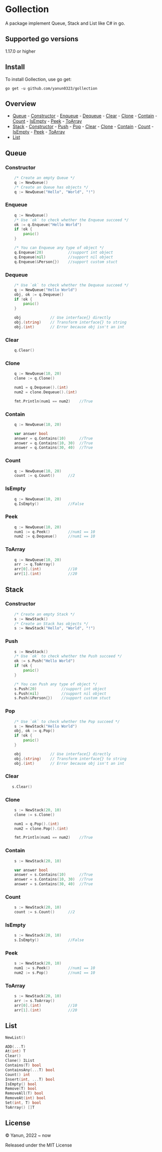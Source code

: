 # Gollection

A package implement Queue, Stack and List like C# in go.



## Supported go versions
1.17.0 or higher



## Install
To install Gollection, use go get:
```shell
go get -u github.com/yanun0323/gollection
```



## Overview
- [Queue](#Queue) 
        - [Constructor](#Constructor) 
        - [Enqueue](#Enqueue) 
        - [Dequeue](#Dequeue) 
        - [Clear](#Clear) 
        - [Clone](#Clone) 
        - [Contain](#Contain) 
        - [Count](#Count) 
        - [IsEmpty](#IsEmpty) 
        - [Peek](#Peek) 
        - [ToArray](#ToArray) 
- [Stack](#Stack) 
        - [Constructor]([1])
        - [Push](#Push) 
        - [Pop](#Pop) 
        - [Clear](#Clear) 
        - [Clone](#Clone) 
        - [Contain](#Contain) 
        - [Count](#Count) 
        - [IsEmpty](#IsEmpty) 
        - [Peek](#Peek) 
        - [ToArray](#ToArray) 
- [List](#List) 

## Queue

### Constructor 
```go
    /* Create an empty Queue */
    q := NewQueue()
    /* Create an Queue has objects */
    q := NewQueue("Hello", "World", "!")
```
### Enqueue
```go
    q := NewQueue()
    /* Use `ok` to check whether the Enqueue succeed */
    ok := q.Enqueue("Hello World")
    if !ok {
        panic()
    }

    /* You can Enqueue any type of object */
    q.Enqueue(20)           //support int object
    q.Enqueue(nil)          //support nil object
    q.Enqueue(&Person{})    //support custom stuct
```
### Dequeue
```go
    /* Use `ok` to check whether the Dequeue succeed */
    q := NewQueue("Hello World")
    obj, ok := q.Dequeue()
    if !ok {
        panic()
    }

    obj             // Use interface{} directly
    obj.(string)    // Transform interface{} to string
    obj.(int)       // Error because obj isn't an int
```
### Clear
```go
    q.Clear()
```
### Clone
```go
    q := NewQueue(10, 20)
    clone := q.Clone()

    num1 = q.Dequeue().(int)
    num2 = clone.Dequeue().(int)

    fmt.Println(num1 == num2)    //True
```
### Contain
```go
    q := NewQueue(10, 20)

    var answer bool
    answer = q.Contains(10)      //True
    answer = q.Contains(10, 30)  //True
    answer = q.Contains(30, 40)  //True
```
### Count
```go
    q := NewQueue(10, 20)
    count := q.Count()      //2
```
### IsEmpty
```go
    q := NewQueue(10, 20)
    q.IsEmpty()             //False
```
### Peek
```go
    q := NewQueue(10, 20)
    num1 := q.Peek()        //num1 == 10
    num2 := q.Dequeue()     //num1 == 10

```
### ToArray
```go
    q := NewQueue(10, 20)
    arr := q.ToArray()
    arr[0].(int)            //10
    arr[1].(int)            //20
```

## Stack
[1]: C
### Constructor 
```go
    /* Create an empty Stack */
    s := NewStack()
    /* Create an Stack has objects */
    s := NewStack("Hello", "World", "!")
```
### Push
```go
    s := NewStack()
    /* Use `ok` to check whether the Push succeed */
    ok := s.Push("Hello World")
    if !ok {
        panic()
    }

    /* You can Push any type of object */
    s.Push(20)           //support int object
    s.Push(nil)          //support nil object
    s.Push(&Person{})    //support custom stuct
```
### Pop
```go
    /* Use `ok` to check whether the Pop succeed */
    s := NewStack("Hello World")
    obj, ok := q.Pop()
    if !ok {
        panic()
    }

    obj             // Use interface{} directly
    obj.(string)    // Transform interface{} to string
    obj.(int)       // Error because obj isn't an int
```
### Clear
```go
   s.Clear()
```
### Clone
```go
    s := NewStack(20, 10)
    clone := s.Clone()

    num1 = q.Pop().(int)
    num2 = clone.Pop().(int)

    fmt.Println(num1 == num2)    //True
```
### Contain
```go
    s := NewStack(20, 10)

    var answer bool
    answer = s.Contains(10)      //True
    answer = s.Contains(10, 30)  //True
    answer = s.Contains(30, 40)  //True
```
### Count
```go
    s := NewStack(20, 10)
    count := s.Count()      //2
```
### IsEmpty
```go
    s := NewStack(20, 10)
    s.IsEmpty()             //False
```
### Peek
```go
    s := NewStack(20, 10)
    num1 := s.Peek()        //num1 == 10
    num2 := s.Pop()         //num1 == 10

```
### ToArray
```go
    s := NewStack(20, 10)
    arr := s.ToArray()
    arr[0].(int)            //10
    arr[1].(int)            //20
```
## List
```go
NewList()

ADD(...T)
At(int) T
Clear()
Clone() IList
Contains(T) bool
ContainsAny(...T) bool
Count() int
Insert(int, ...T) bool
IsEmpty() bool
Remove(T) bool
RemoveAll(T) bool
RemoveAt(int) bool
Set(int, T) bool
ToArray() []T
```



License
---

© Yanun, 2022 ~ now

Released under the MIT License


